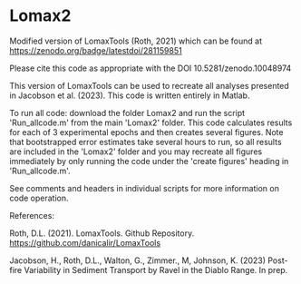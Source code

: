 # Lomax2
Modified version of LomaxTools (Roth, 2021) which can be found at https://zenodo.org/badge/latestdoi/281159851 

Please cite this code as appropriate with the DOI 10.5281/zenodo.10048974

This version of LomaxTools can be used to recreate all analyses presented in Jacobson et al. (2023). This code is written entirely in Matlab.

To run all code: download the folder Lomax2 and run the script 'Run_allcode.m' from the main 'Lomax2' folder. This code calculates results for each of 3 experimental epochs and then creates several figures. Note that bootstrapped error estimates take several hours to run, so all results are included in the 'Lomax2' folder and you may recreate all figures immediately by only running the code under the 'create figures' heading in 'Run_allcode.m'. 

See comments and headers in individual scripts for more information on code operation.

References: 

Roth, D.L. (2021). LomaxTools. Github Repository. https://github.com/danicalir/LomaxTools

Jacobson, H., Roth, D.L., Walton, G., Zimmer., M, Johnson, K. (2023) Post-fire Variability in Sediment Transport by Ravel in the Diablo Range. In prep. 
